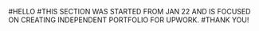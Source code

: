 #HELLO
#THIS SECTION WAS STARTED FROM JAN 22 AND IS FOCUSED ON CREATING INDEPENDENT PORTFOLIO FOR UPWORK.
#THANK YOU!